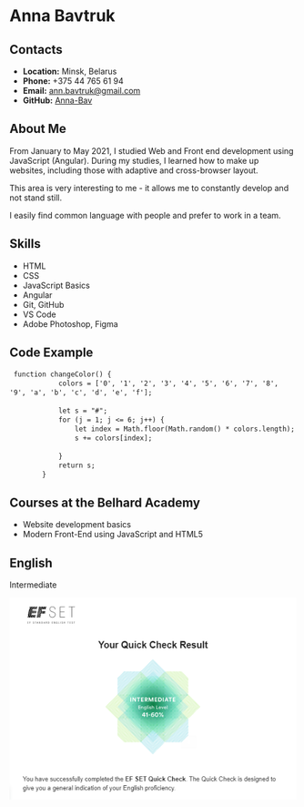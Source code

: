 # **Anna Bavtruk**

## **Contacts**

* __Location:__ Minsk, Belarus
* __Phone:__ +375 44 765 61 94
* __Email:__ ann.bavtruk@gmail.com
* __GitHub:__ [Anna-Bav](https://github.com/Anna-Bav)

## **About Me**

From January to May 2021, I studied Web and Front end development using JavaScript (Angular). During my studies, I learned how to make up websites, including those with adaptive and cross-browser layout.

This area is very interesting to me - it allows me to constantly develop and not stand still.

I easily find common language with people and prefer to work in a team.

## **Skills**

* HTML
* CSS
* JavaScript Basics
* Angular
* Git, GitHub
* VS Code
* Adobe Photoshop, Figma

## **Code Example**

```
 function changeColor() {
            colors = ['0', '1', '2', '3', '4', '5', '6', '7', '8', '9', 'a', 'b', 'c', 'd', 'e', 'f'];

            let s = "#";
            for (j = 1; j <= 6; j++) {
                let index = Math.floor(Math.random() * colors.length);
                s += colors[index];

            }
            return s;
        }
```

## **Courses at the Belhard Academy**

* Website development basics
* Modern Front-End using JavaScript and HTML5

## **English**

Intermediate

![English](English.png)










